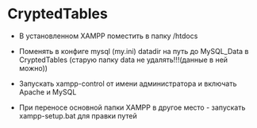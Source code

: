 # CryptedTables

- В установленном XAMPP поместить в папку /htdocs
- Поменять в конфиге mysql (my.ini) datadir на путь до MySQL_Data в CryptedTables (старую папку data не удалять!!!(данные в ней можно))

- Запускать xampp-control от имени администратора и включать Apache и MySQL

- При переносе основной папки XAMPP в другое место - запускать xampp-setup.bat для правки путей
